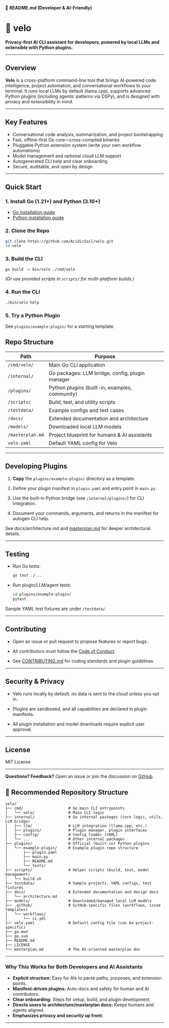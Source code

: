 📝 **README.md (Developer & AI-Friendly)**

# 🚀 velo

**Privacy-first AI CLI assistant for developers, powered by local LLMs and extensible with Python plugins.**

---

## Overview

**Velo** is a cross-platform command-line tool that brings AI-powered code intelligence, project automation, and conversational workflows to your terminal.
It runs local LLMs by default (llama.cpp), supports advanced Python plugins (including agentic patterns via DSPy), and is designed with privacy and extensibility in mind.

---

## Key Features

- Conversational code analysis, summarization, and project bootstrapping
- Fast, offline-first Go core—cross-compiled binaries
- Pluggable Python extension system (write your own workflow automations)
- Model management and optional cloud LLM support
- Autogenerated CLI help and clear onboarding
- Secure, auditable, and open by design

---

## Quick Start

### 1. **Install Go (1.21+) and Python (3.10+)**

- [Go installation guide](https://go.dev/doc/install)
- [Python installation guide](https://www.python.org/downloads/)

### 2. **Clone the Repo**

```sh
git clone https://github.com/AcidicSoil/velo.git
cd velo
````

### 3\. **Build the CLI**

```sh
go build -o bin/velo ./cmd/velo
```

_(Or use provided scripts in `scripts/` for multi-platform builds.)_

### 4\. **Run the CLI**

```sh
./bin/velo help
```

### 5\. **Try a Python Plugin**

See `plugins/example-plugin/` for a starting template.



Repo Structure
--------------

| Path | Purpose |
| --- | --- |
| `/cmd/velo/` | Main Go CLI application |
| `/internal/` | Go packages: LLM bridge, config, plugin manager |
| `/plugins/` | Python plugins (built-in, examples, community) |
| `/scripts/` | Build, test, and utility scripts |
| `/testdata/` | Example configs and test cases |
| `/docs/` | Extended documentation and architecture |
| `/models/` | Downloaded local LLM models |
| `/masterplan.md` | Project blueprint for humans & AI assistants |
| `velo.yaml` | Default YAML config for Velo |

* * *

Developing Plugins
------------------

1.  **Copy** the `plugins/example-plugin/` directory as a template.

2.  Define your plugin manifest in `plugin.yaml` and entry point in `main.py`.

3.  Use the built-in Python bridge (see `/internal/plugins/`) for CLI integration.

4.  Document your commands, arguments, and returns in the manifest for autogen CLI help.


See docs/architecture.md and [masterplan.md](../../Downloads/masterplan.md) for deeper architectural details.

* * *

Testing
-------

*   Run Go tests:

    ```sh
    go test ./...
    ```

*   Run plugin/LLM/agent tests:

    ```sh
    cd plugins/example-plugin/
    pytest
    ```


Sample YAML test fixtures are under `/testdata/`.

* * *

Contributing
------------

*   Open an issue or pull request to propose features or report bugs.

*   All contributors must follow the [Code of Conduct](../../Downloads/CODE_OF_CONDUCT.md).

*   See [CONTRIBUTING.md](../../Downloads/CONTRIBUTING.md) for coding standards and plugin guidelines.


* * *

Security & Privacy
------------------

*   Velo runs locally by default; no data is sent to the cloud unless you opt in.

*   Plugins are sandboxed, and all capabilities are declared in plugin manifests.

*   All plugin installation and model downloads require explicit user approval.


* * *

License
-------

MIT License

* * *

**Questions? Feedback?**
Open an issue or join the discussion on [GitHub](https://github.com/AcidicSoil/velo).

🚦 **Recommended Repository Structure**
---------------------------------------

```
velo/
├── cmd/                    # Go main CLI entrypoints
│   └── velo/               # Main CLI logic
├── internal/               # Go internal packages (core logic, utils, LLM bridge)
│   ├── llm/                # LLM integration (llama.cpp, etc.)
│   ├── plugins/            # Plugin manager, plugin interfaces
│   ├── config/             # Config loader (YAML)
│   └── ...                 # Other internal packages
├── plugins/                # Official (built-in) Python plugins
│   └── example-plugin/     # Example plugin repo structure
│       ├── plugin.yaml
│       ├── main.py
│       ├── README.md
│       └── tests/
├── scripts/                # Helper scripts (build, test, model management)
│   └── build.sh
├── testdata/               # Sample projects, YAML configs, test fixtures
├── docs/                   # Extended documentation and design docs
│   └── architecture.md
├── models/                 # Downloaded/managed local LLM models
├── .github/                # GitHub-specific files (workflows, issue templates)
│   └── workflows/
│       └── ci.yml
├── velo.yaml               # Default config file (can be project-specific)
├── go.mod
├── go.sum
├── README.md
├── LICENSE
└── masterplan.md           # The AI-oriented masterplan doc
```

---

### **Why This Works for Both Developers and AI Assistants**
- **Explicit structure:** Easy for AIs to parse paths, purposes, and extension points.
- **Manifest-driven plugins:** Auto-docs and safety for human and AI contributors.
- **Clear onboarding:** Steps for setup, build, and plugin development.
- **Directs users to architecture/masterplan docs:** Keeps humans and agents aligned.
- **Emphasizes privacy and security up front.**

---